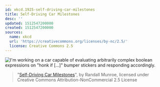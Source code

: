 ```yaml
---
id: xkcd.1925-self-driving-car-milestones
title: Self-Driving Car Milestones
desc: ''
updated: 1512547200000
created: 1512547200000
sources:
  name: xkcd
  url: 'https://creativecommons.org/licenses/by-nc/2.5/'
  license: Creative Commons 2.5
---
```

![I'm working on a car capable of evaluating arbitrarily complex boolean expressions on "honk if \[...\]" bumper stickers and responding accordingly.](https://imgs.xkcd.com/comics/self_driving_car_milestones.png)
> "[Self-Driving Car Milestones](https://xkcd.com/1925/)", by Randall Munroe, licensed under Creative Commons Attribution-NonCommercial 2.5 License
